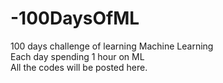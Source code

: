 # -100DaysOfML
100 days challenge of learning Machine Learning   
Each day spending 1 hour on ML  
All the codes will be posted here.

